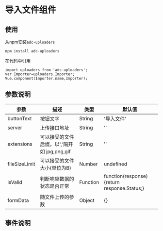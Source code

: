 # 导入文件组件

## 使用

从npm安装`adc-uploaders`
```
npm install adc-uploaders
```
在代码中引用
```
import uploaders from 'adc-uploaders';
var Importer=uploaders.Importer;
Vue.component(Importer.name,Importer);
```
## 参数说明

参数|描述|类型|默认值
--- | --- | --- | --- |
buttonText | 按钮文字 | String | '导入文件'
server | 上传接口地址 | String | ''
extensions | 可以接受的文件后缀，以‘,’隔开 如 jpg,png,gif | String | ''
fileSizeLimit | 可以接受的文件大小(单位为B) | Number | undefined
isValid | 判断响应数据的状态是否正常 | Function | function(response){return response.Status;}
formData | 随文件上传的参数 | Object | {}


## 事件说明

